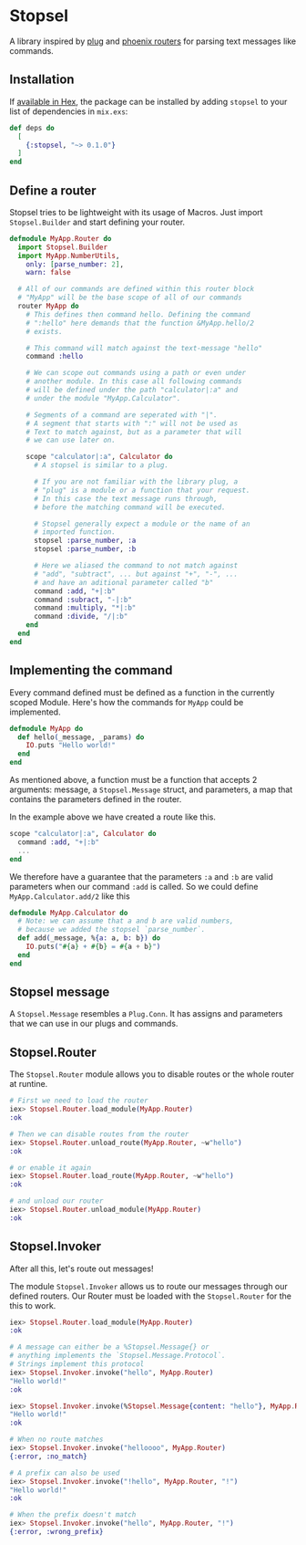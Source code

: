 # Stopsel

A library inspired by [plug](https://hex.pm/packages/plug) and [phoenix routers](https://hex.pm/packages/phoenix) for parsing text messages like commands.

## Installation

If [available in Hex](https://hex.pm/docs/publish), the package can be installed
by adding `stopsel` to your list of dependencies in `mix.exs`:

```elixir
def deps do
  [
    {:stopsel, "~> 0.1.0"}
  ]
end
```

## Define a router
Stopsel tries to be lightweight with its usage of Macros. Just import `Stopsel.Builder` and start defining your router.

```elixir
defmodule MyApp.Router do
  import Stopsel.Builder
  import MyApp.NumberUtils,
    only: [parse_number: 2],
    warn: false

  # All of our commands are defined within this router block
  # "MyApp" will be the base scope of all of our commands
  router MyApp do
    # This defines then command hello. Defining the command
    # ":hello" here demands that the function &MyApp.hello/2
    # exists.

    # This command will match against the text-message "hello"
    command :hello

    # We can scope out commands using a path or even under
    # another module. In this case all following commands
    # will be defined under the path "calculator|:a" and
    # under the module "MyApp.Calculator".

    # Segments of a command are seperated with "|".
    # A segment that starts with ":" will not be used as
    # Text to match against, but as a parameter that will
    # we can use later on.

    scope "calculator|:a", Calculator do
      # A stopsel is similar to a plug.

      # If you are not familiar with the library plug, a
      # "plug" is a module or a function that your request.
      # In this case the text message runs through,
      # before the matching command will be executed.

      # Stopsel generally expect a module or the name of an
      # imported function.
      stopsel :parse_number, :a
      stopsel :parse_number, :b

      # Here we aliased the command to not match against
      # "add", "subtract", ... but against "+", "-", ...
      # and have an aditional parameter called "b"
      command :add, "+|:b"
      command :subract, "-|:b"
      command :multiply, "*|:b"
      command :divide, "/|:b"
    end
  end
end
```

## Implementing the command

Every command defined must be defined as a function in the currently scoped Module. Here's how the commands for `MyApp` could be implemented.

```elixir
defmodule MyApp do
  def hello(_message, _params) do
    IO.puts "Hello world!"
  end
end
```

As mentioned above, a function must be a function that accepts 2 arguments: message, a `Stopsel.Message` struct, and parameters, a map that contains the parameters defined in the  router.

In the example above we have created a route like this.
```elixir
scope "calculator|:a", Calculator do
  command :add, "+|:b"
  ...
end
```

We therefore have a guarantee that the parameters `:a` and `:b` are valid parameters when our command `:add` is called.
So we could define `MyApp.Calculator.add/2` like this

```elixir
defmodule MyApp.Calculator do
  # Note: we can assume that a and b are valid numbers,
  # because we added the stopsel `parse_number`.
  def add(_message, %{a: a, b: b}) do
    IO.puts("#{a} + #{b} = #{a + b}")
  end
end
```

## Stopsel message

A `Stopsel.Message` resembles a `Plug.Conn`. It has assigns and parameters that we can use in our plugs and commands.

## Stopsel.Router
The `Stopsel.Router` module allows you to disable routes or the whole router at runtine.

```elixir
# First we need to load the router
iex> Stopsel.Router.load_module(MyApp.Router)
:ok

# Then we can disable routes from the router
iex> Stopsel.Router.unload_route(MyApp.Router, ~w"hello")
:ok

# or enable it again
iex> Stopsel.Router.load_route(MyApp.Router, ~w"hello")
:ok

# and unload our router
iex> Stopsel.Router.unload_module(MyApp.Router)
:ok
```

## Stopsel.Invoker
After all this, let's route out messages!

The module `Stopsel.Invoker` allows us to route our messages through our defined routers. Our Router must be loaded with the `Stopsel.Router` for the this to work.

```elixir
iex> Stopsel.Router.load_module(MyApp.Router)
:ok

# A message can either be a %Stopsel.Message{} or
# anything implements the `Stopsel.Message.Protocol`.
# Strings implement this protocol
iex> Stopsel.Invoker.invoke("hello", MyApp.Router)
"Hello world!"
:ok

iex> Stopsel.Invoker.invoke(%Stopsel.Message{content: "hello"}, MyApp.Router)
"Hello world!"
:ok

# When no route matches
iex> Stopsel.Invoker.invoke("helloooo", MyApp.Router)
{:error, :no_match}

# A prefix can also be used
iex> Stopsel.Invoker.invoke("!hello", MyApp.Router, "!")
"Hello world!"
:ok

# When the prefix doesn't match
iex> Stopsel.Invoker.invoke("hello", MyApp.Router, "!")
{:error, :wrong_prefix}
```